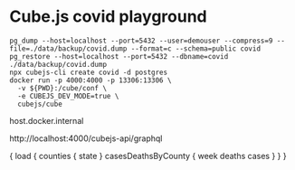 # Cube.js covid playground


```
pg_dump --host=localhost --port=5432 --user=demouser --compress=9 --file=./data/backup/covid.dump --format=c --schema=public covid
pg_restore --host=localhost --port=5432 --dbname=covid ./data/backup/covid.dump
npx cubejs-cli create covid -d postgres
docker run -p 4000:4000 -p 13306:13306 \
  -v ${PWD}:/cube/conf \
  -e CUBEJS_DEV_MODE=true \
  cubejs/cube
```

host.docker.internal


http://localhost:4000/cubejs-api/graphql

{
  load {
    counties {
      state
    }
    casesDeathsByCounty {
      week
      deaths
      cases
    }
  }
}
